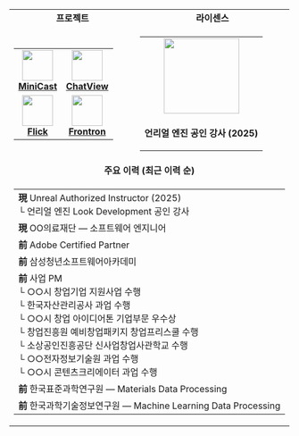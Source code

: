 <div align="center">
  <table>
    <tr>
      <td align="center"><b>프로젝트</b></td>
      <td align="center"><b>라이센스</b></td>
    </tr>
    <tr>
      <td align="center">
        <table>
          <tr>
            <td align="center">
              <a href="https://mini-cast.andongmin.com">
                <img src="https://mini-cast.andongmin.com/mini-cast.svg" height="55px" />
              </a>
              <br />
              <strong><a href="https://mini-cast.andongmin.com">MiniCast</a></strong>
            </td>
            <td align="center">
              <a href="https://chat-view.andongmin.com">
                <img src="https://chat-view.andongmin.com/chat-view.svg" height="55px" />
              </a>
              <br />
              <strong><a href="https://chat-view.andongmin.com">ChatView</a></strong>
            </td>
          </tr>
          <tr>
            <td align="center">
              <a href="https://flick.andongmin.com">
                <img src="https://flick.andongmin.com/flick.png" height="55px" />
              </a>
              <br />
              <strong><a href="https://flick.andongmin.com">Flick</a></strong>
            </td>
            <td align="center">
              <a href="https://frontron.andongmin.com">
                <img src="https://frontron.andongmin.com/frontron.svg" height="55px" />
              </a>
              <br />
              <strong><a href="https://frontron.andongmin.com">Frontron</a></strong>
            </td>
          </tr>
        </table>
      </td>
      <td align="center">
        <table>
          <tr>
            <td align="center">
              <a href="https://credential.unrealengine.com/ee26545b-7580-437a-9730-200668ab118e#acc.4Jc9BSGu">
                <img src="https://github.com/user-attachments/assets/e2680500-88aa-424e-9d9a-8bf62acdeb2c" height="135px" />
              </a>
            </td>
          </tr>
          <tr>
            <td align="center">
              <p><b>언리얼 엔진 공인 강사 (2025)</b></p>
            </td>
          </tr>
        </table>
      </td>
    </tr>
    <tr>
      <td align="center" colspan="2"><b>주요 이력 (최근 이력 순)</b></td>
    </tr>
    <tr>
      <td colspan="2">
        <table>
          <tr>
            <td align="left">
              <b>現</b> Unreal Authorized Instructor (2025)<br/>
              └ 언리얼 엔진 Look Development 공인 강사
            </td>
          </tr>
          <tr>
            <td align="left">
              <b>現</b> OO의료재단 — 소프트웨어 엔지니어
            </td>
          </tr>
          <tr>
            <td align="left">
              <b>前</b> Adobe Certified Partner
            </td>
          </tr>
          <tr>
            <td align="left">
              <b>前</b> 삼성청년소프트웨어아카데미
            </td>
          </tr>
          <tr>
            <td align="left">
              <b>前</b> 사업 PM <br/>
              └ ○○시 창업기업 지원사업 수행 <br/>
              └ 한국자산관리공사 과업 수행 <br/>
              └ ○○시 창업 아이디어톤 기업부문 우수상 <br/>
              └ 창업진흥원 예비창업패키지 창업프리스쿨 수행 <br/>
              └ 소상공인진흥공단 신사업창업사관학교 수행 <br/>
              └ ○○전자정보기술원 과업 수행 <br/>
              └ ○○시 콘텐츠크리에이터 과업 수행
            </td>
          </tr>
          <tr>
            <td align="left">
              <b>前</b> 한국표준과학연구원 — Materials Data Processing
            </td>
          </tr>
          <tr>
            <td align="left">
              <b>前</b> 한국과학기술정보연구원 — Machine Learning Data Processing
            </td>
          </tr>
        </table>
      </td>
    </tr>
  </table>
</div>
